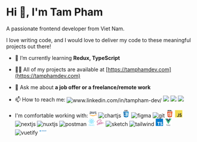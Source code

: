 <h1 align="left">Hi 👋, I'm Tam Pham</h1>
<p align="left">A passionate frontend developer from Viet Nam.</p>
<p align="left"> I love writing code, and I would love to deliver my code to these meaningful projects out there!</p>

- 🌱 I’m currently learning **Redux, TypeScript**

- 👨‍💻 All of my projects are available at [https://tamphamdev.com](https://tamphamdev.com)

- 💬 Ask me about **a job offer or a freelance/remote work**

- 📫 How to reach me: <img align="center" src="https://raw.githubusercontent.com/rahuldkjain/github-profile-readme-generator/master/src/images/icons/Social/linked-in-alt.svg" alt="www.linkedin.com/in/tampham-dev/" height="30" width="20" /> <a href="mailto:tampham.dev@gmail.com" target="_blank"><img height="20" src="https://www.google.com/gmail/about/static/images/logo-gmail.png"></a> <a href="https://www.linkedin.com/in/tampham-dev/" target="_blank"><img height="20" src="https://static.licdn.com/sc/h/akt4ae504epesldzj74dzred8"></a> <a href="https://tamphamdev.com" target="_blank"><img height="20" src="https://upload.wikimedia.org/wikipedia/commons/thumb/9/91/Octicons-mark-github.svg/1200px-Octicons-mark-github.svg.png"></a>

- I'm comfortable working with:  <img src="https://raw.githubusercontent.com/devicons/devicon/master/icons/amazonwebservices/amazonwebservices-original-wordmark.svg" alt="aws" width="20" height="20"/>  <img src="https://www.chartjs.org/media/logo-title.svg" alt="chartjs" width="20" height="20"/>  <img src="https://raw.githubusercontent.com/devicons/devicon/master/icons/css3/css3-original-wordmark.svg" alt="css3" width="20" height="20"/>  <img src="https://www.vectorlogo.zone/logos/figma/figma-icon.svg" alt="figma" width="20" height="20"/>  <img src="https://www.vectorlogo.zone/logos/git-scm/git-scm-icon.svg" alt="git" width="20" height="20"/>  <img src="https://raw.githubusercontent.com/devicons/devicon/master/icons/html5/html5-original-wordmark.svg" alt="html5" width="20" height="20"/> <img src="https://raw.githubusercontent.com/devicons/devicon/master/icons/javascript/javascript-original.svg" alt="javascript" width="20" height="20"/>  <img src="https://cdn.worldvectorlogo.com/logos/nextjs-2.svg" alt="nextjs" width="20" height="20"/>  <img src="https://www.vectorlogo.zone/logos/nuxtjs/nuxtjs-icon.svg" alt="nuxtjs" width="20" height="20"/>  <img src="https://www.vectorlogo.zone/logos/getpostman/getpostman-icon.svg" alt="postman" width="20" height="20"/>  <img src="https://raw.githubusercontent.com/devicons/devicon/master/icons/react/react-original-wordmark.svg" alt="react" width="20" height="20"/>  <img src="https://raw.githubusercontent.com/devicons/devicon/master/icons/sass/sass-original.svg" alt="sass" width="20" height="20"/>  <img src="https://www.vectorlogo.zone/logos/sketchapp/sketchapp-icon.svg" alt="sketch" width="20" height="20"/>  <img src="https://www.vectorlogo.zone/logos/tailwindcss/tailwindcss-icon.svg" alt="tailwind" width="20" height="20"/>  <img src="https://raw.githubusercontent.com/devicons/devicon/master/icons/typescript/typescript-original.svg" alt="typescript" width="20" height="20"/>  <img src="https://raw.githubusercontent.com/devicons/devicon/master/icons/vuejs/vuejs-original-wordmark.svg" alt="vuejs" width="20" height="20"/>  <img src="https://bestofjs.org/logos/vuetify.svg" alt="vuetify" width="20" height="20"/>  <img src="https://raw.githubusercontent.com/devicons/devicon/d00d0969292a6569d45b06d3f350f463a0107b0d/icons/webpack/webpack-original-wordmark.svg" alt="webpack" width="20" height="20"/>


